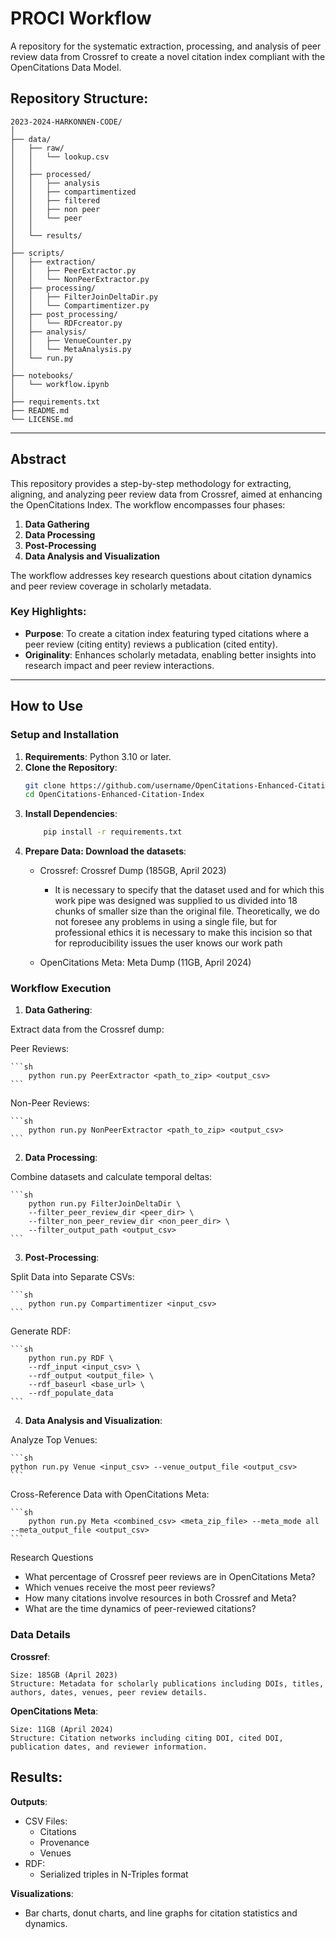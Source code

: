 # PROCI Workflow

A repository for the systematic extraction, processing, and analysis of peer review data from Crossref to create a novel citation index compliant with the OpenCitations Data Model.

## Repository Structure:
```
2023-2024-HARKONNEN-CODE/
│
├── data/
│   ├── raw/
│   │   └── lookup.csv
│   │    
│   ├── processed/
│   │   ├── analysis
│   │   ├── compartimentized
│   │   ├── filtered
│   │   ├── non peer
│   │   └── peer
│   │  
│   └── results/
│
├── scripts/
│   ├── extraction/
│   │   ├── PeerExtractor.py
│   │   └── NonPeerExtractor.py
│   ├── processing/
│   │   ├── FilterJoinDeltaDir.py
│   │   └── Compartimentizer.py
│   ├── post_processing/
│   │   └── RDFcreator.py
│   ├── analysis/
│   │   ├── VenueCounter.py
│   │   └── MetaAnalysis.py
│   └── run.py
│
├── notebooks/
│   └── workflow.ipynb
│
├── requirements.txt
├── README.md
└── LICENSE.md
```

---

## Abstract

This repository provides a step-by-step methodology for extracting, aligning, and analyzing peer review data from Crossref, aimed at enhancing the OpenCitations Index. The workflow encompasses four phases:

1. **Data Gathering**
2. **Data Processing**
3. **Post-Processing**
4. **Data Analysis and Visualization**

The workflow addresses key research questions about citation dynamics and peer review coverage in scholarly metadata.

### Key Highlights:
- **Purpose**: To create a citation index featuring typed citations where a peer review (citing entity) reviews a publication (cited entity).
- **Originality**: Enhances scholarly metadata, enabling better insights into research impact and peer review interactions.

---

## How to Use

### Setup and Installation

1. **Requirements**: Python 3.10 or later.
2. **Clone the Repository**:
   ```bash
   git clone https://github.com/username/OpenCitations-Enhanced-Citation-Index
   cd OpenCitations-Enhanced-Citation-Index

3. **Install Dependencies**:
    ```sh
        pip install -r requirements.txt
    ```
4. **Prepare Data: Download the datasets**:
    - Crossref: Crossref Dump (185GB, April 2023) 
        - It is necessary to specify that the dataset used and for which this work pipe was designed was supplied to us divided into 18 chunks of smaller size than the original file. Theoretically, we do not foresee any problems in using a single file, but for professional ethics it is necessary to make this incision so that for reproducibility issues the user knows our work path

    - OpenCitations Meta: Meta Dump (11GB, April 2024)

### Workflow Execution

1. **Data Gathering**:

Extract data from the Crossref dump:

Peer Reviews:

    ```sh
        python run.py PeerExtractor <path_to_zip> <output_csv>
    ```
Non-Peer Reviews:

    ```sh
        python run.py NonPeerExtractor <path_to_zip> <output_csv>
    ```
2. **Data Processing**:

Combine datasets and calculate temporal deltas:

    ```sh
        python run.py FilterJoinDeltaDir \
        --filter_peer_review_dir <peer_dir> \
        --filter_non_peer_review_dir <non_peer_dir> \
        --filter_output_path <output_csv>
    ```
3. **Post-Processing**:

Split Data into Separate CSVs:

    ```sh
        python run.py Compartimentizer <input_csv>
    ```
Generate RDF:

    ```sh
        python run.py RDF \
        --rdf_input <input_csv> \
        --rdf_output <output_file> \
        --rdf_baseurl <base_url> \
        --rdf_populate_data
    ```
4. **Data Analysis and Visualization**:

Analyze Top Venues:

    ```sh
    python run.py Venue <input_csv> --venue_output_file <output_csv>
    ```
Cross-Reference Data with OpenCitations Meta:

    ```sh
        python run.py Meta <combined_csv> <meta_zip_file> --meta_mode all --meta_output_file <output_csv>
    ```
Research Questions

- What percentage of Crossref peer reviews are in OpenCitations Meta?
- Which venues receive the most peer reviews?
- How many citations involve resources in both Crossref and Meta?
- What are the time dynamics of peer-reviewed citations?

### Data Details
**Crossref**:

    Size: 185GB (April 2023)
    Structure: Metadata for scholarly publications including DOIs, titles, authors, dates, venues, peer review details.

**OpenCitations Meta**:

    Size: 11GB (April 2024)
    Structure: Citation networks including citing DOI, cited DOI, publication dates, and reviewer information.

## Results:

**Outputs**:

- CSV Files:
  - Citations
  - Provenance
  - Venues
- RDF:
  - Serialized triples in N-Triples format
  
**Visualizations**:
- Bar charts, donut charts, and line graphs for citation statistics and dynamics.